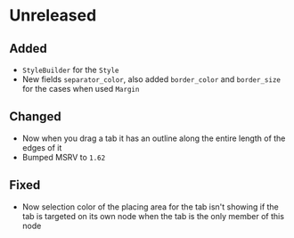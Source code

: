 # Unreleased

## Added

- `StyleBuilder` for the `Style`
- New fields `separator_color`, also added `border_color` and `border_size` for the cases when used `Margin`

## Changed

- Now when you drag a tab it has an outline along the entire length of the edges of it
- Bumped MSRV to `1.62`

## Fixed

- Now selection color of the placing area for the tab isn't showing if the tab is targeted on its own node when the tab is the only member of  this node

